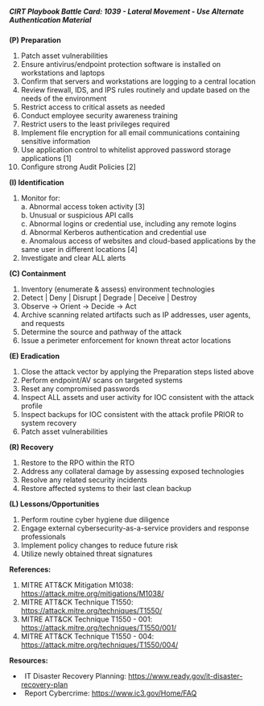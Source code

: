 ##### CIRT Playbook Battle Card: **1039 - Lateral Movement - Use Alternate Authentication Material**

**(P) Preparation**

1.  Patch asset vulnerabilities
2.  Ensure antivirus/endpoint protection software is installed on workstations and laptops
3.  Confirm that servers and workstations are logging to a central location
4.  Review firewall, IDS, and IPS rules routinely and update based on the needs of the environment
5.  Restrict access to critical assets as needed
6.  Conduct employee security awareness training
7.  Restrict users to the least privileges required
8.  Implement file encryption for all email communications containing sensitive information
9.  Use application control to whitelist approved password storage applications \[1\]
10.  Configure strong Audit Policies \[2\]

**(I) Identification**

1.  Monitor for:  
    a. Abnormal access token activity \[3\]  
    b. Unusual or suspicious API calls  
    c. Abnormal logins or credential use, including any remote logins  
    d. Abnormal Kerberos authentication and credential use  
    e. Anomalous access of websites and cloud-based applications by the same user in different locations \[4\]
2.  Investigate and clear ALL alerts

**(C) Containment**

1.  Inventory (enumerate & assess) environment technologies
2.  Detect | Deny | Disrupt | Degrade | Deceive | Destroy
3.  Observe -> Orient -> Decide -> Act
4.  Archive scanning related artifacts such as IP addresses, user agents, and requests
5.  Determine the source and pathway of the attack
6.  Issue a perimeter enforcement for known threat actor locations

**(E) Eradication**

1.  Close the attack vector by applying the Preparation steps listed above
2.  Perform endpoint/AV scans on targeted systems
3.  Reset any compromised passwords
4.  Inspect ALL assets and user activity for IOC consistent with the attack profile
5.  Inspect backups for IOC consistent with the attack profile PRIOR to system recovery
6.  Patch asset vulnerabilities

**(R) Recovery**

1.  Restore to the RPO within the RTO
2.  Address any collateral damage by assessing exposed technologies
3.  Resolve any related security incidents
4.  Restore affected systems to their last clean backup

**(L) Lessons/Opportunities**

1.  Perform routine cyber hygiene due diligence
2.  Engage external cybersecurity-as-a-service providers and response professionals
3.  Implement policy changes to reduce future risk
4.  Utilize newly obtained threat signatures

**References:**

1.  MITRE ATT&CK Mitigation M1038: https://attack.mitre.org/mitigations/M1038/
2.  MITRE ATT&CK Technique T1550: https://attack.mitre.org/techniques/T1550/
3.  MITRE ATT&CK Technique T1550 - 001: https://attack.mitre.org/techniques/T1550/001/
4.  MITRE ATT&CK Technique T1550 - 004: https://attack.mitre.org/techniques/T1550/004/

**Resources:**


*    IT Disaster Recovery Planning: https://www.ready.gov/it-disaster-recovery-plan
*    Report Cybercrime: https://www.ic3.gov/Home/FAQ


  


